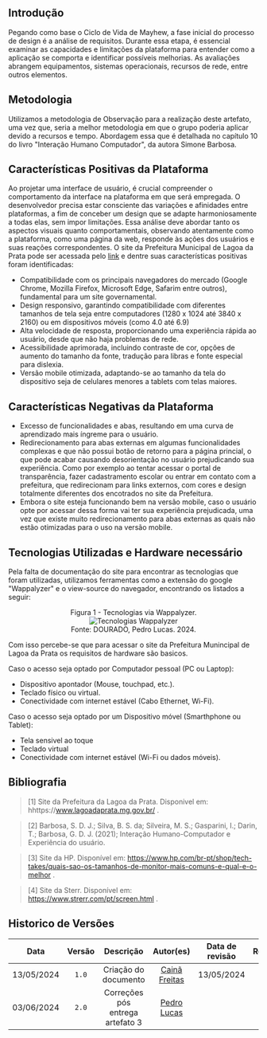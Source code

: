 ## Introdução

Pegando como base o Ciclo de Vida de Mayhew, a fase inicial do processo de design é a análise de requisitos. Durante essa etapa, é essencial examinar as capacidades e limitações da plataforma para entender como a aplicação se comporta e identificar possíveis melhorias. As avaliações abrangem equipamentos, sistemas operacionais, recursos de rede, entre outros elementos.
## Metodologia

Utilizamos a metodologia de Observação para a realização deste artefato, uma vez que, seria a melhor metodologia em que o grupo poderia aplicar devido a recursos e tempo. Abordagem essa que é detalhada no capítulo 10 do livro "Interação Humano Computador", da autora Simone Barbosa.

## Características Positivas da Plataforma

Ao projetar uma interface de usuário, é crucial compreender o comportamento da interface na plataforma em que será empregada. O desenvolvedor precisa estar consciente das variações e afinidades entre plataformas, a fim de conceber um design que se adapte harmoniosamente a todas elas, sem impor limitações. Essa análise deve abordar tanto os aspectos visuais quanto comportamentais, observando atentamente como a plataforma, como uma página da web, responde às ações dos usuários e suas reações correspondentes.
O site da Prefeitura Municipal de Lagoa da Prata pode ser acessada pelo [link](https://www.lagoadaprata.mg.gov.br/) e dentre suas características positivas foram identificadas:

- Compatibilidade com os principais navegadores do mercado (Google Chrome, Mozilla Firefox, Microsoft Edge, Safarim entre outros), fundamental para um site governamental.
- Design responsivo, garantindo compatibilidade com diferentes tamanhos de tela seja entre computadores (1280 x 1024 até 3840 x 2160) ou em dispositivos móveis (como 4.0 até 6.9)
- Alta velocidade de resposta, proporcionando uma experiência rápida ao usuário, desde que não haja problemas de rede.
- Acessibilidade aprimorada, incluindo contraste de cor, opções de aumento do tamanho da fonte, tradução para libras e fonte especial para dislexia.
- Versão mobile otimizada, adaptando-se ao tamanho da tela do dispositivo seja de celulares menores a tablets com telas maiores.


## Características Negativas da Plataforma

- Excesso de funcionalidades e abas, resultando em uma curva de aprendizado mais íngreme para o usuário.
- Redirecionamento para abas externas em algumas funcionalidades complexas e que não possui botão de retorno para a página princial, o que pode acabar causando desorientação no usuário prejudicando sua experiência. Como por exemplo ao tentar acessar o portal de transparência, fazer cadastramento escolar ou entrar em contato com a prefeitura, que redirecionam para links externos, com cores e design totalmente diferentes dos encotrados no site da Prefeitura. 
- Embora o site esteja funcionando bem na versão mobile, caso o usuário opte por acessar dessa forma vai ter sua experiência prejudicada, uma vez que existe muito redirecionamento para abas externas as quais não estão otimizadas para o uso na versão mobile.


## Tecnologias Utilizadas e Hardware necessário

Pela falta de documentação do site para encontrar as tecnologias que foram utilizadas, utilizamos ferramentas como a extensão do google "Wappalyzer" e o view-source do navegador, encontrando os listados a seguir:


<div style="text-align:center;">
  <p>Figura 1 - Tecnologias via Wappalyzer. <br>
  <img src="https://raw.githubusercontent.com/Interacao-Humano-Computador/2024.1-Prefeitura-Lagoa-da-Prata/main/docs/assets/images/sitePrefeitura/tecnologias.png" alt="Tecnologias Wappalyzer"> <br>
  Fonte: DOURADO, Pedro Lucas. 2024.
  </p>
</div>

Com isso percebe-se que para acessar o site da Prefeitura Munincipal de Lagoa da Prata os requisitos de hardware são basicos.

Caso o acesso seja optado por Computador pessoal (PC ou Laptop):

- Dispositivo apontador (Mouse, touchpad, etc.).
- Teclado físico ou virtual.
- Conectividade com internet estável (Cabo Ethernet, Wi-Fi).

Caso o acesso seja optado por um Dispositivo móvel (Smarthphone ou Tablet):

- Tela sensivel ao toque
- Teclado virtual
- Conectividade com internet estável (Wi-Fi ou dados móveis).

## Bibliografia
> [1] Site da Prefeitura da Lagoa da Prata. Disponivel em: hhttps://www.lagoadaprata.mg.gov.br/ .

> [2] Barbosa, S. D. J.; Silva, B. S. da; Silveira, M. S.; Gasparini, I.; Darin, T.; Barbosa, G. D. J. (2021); Interação Humano-Computador e Experiência do usuário.

> [3] Site da HP. Disponível em: https://www.hp.com/br-pt/shop/tech-takes/quais-sao-os-tamanhos-de-monitor-mais-comuns-e-qual-e-o-melhor . 

> [4] Site da Sterr. Disponível em: https://www.strerr.com/pt/screen.html .

## Historico de Versões

|    Data    | Versão |       Descrição       |                  Autor(es)                   | Data de revisão |                 Revisor(es)                 |
| :--------: | :----: | :-------------------: | :------------------------------------------: | :-------------: | :-----------------------------------------: |
| 13/05/2024 | `1.0`  | Criação do documento  | [Cainã Freitas](https://github.com/freitasc) |   13/05/2024    | [Pedro Lucas](https://github.com/lucasdray) |
| 03/06/2024 | `2.0`  | Correções pós entrega artefato 3 | [Pedro Lucas](https://github.com/lucasdray)  |                 |                                             |